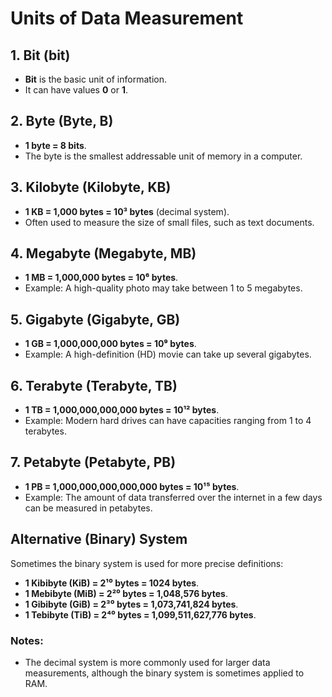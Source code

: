 # Units of Data Measurement

## 1. Bit (bit)
- **Bit** is the basic unit of information.
- It can have values **0** or **1**.
  
## 2. Byte (Byte, B)
- **1 byte = 8 bits**.
- The byte is the smallest addressable unit of memory in a computer.

## 3. Kilobyte (Kilobyte, KB)
- **1 KB = 1,000 bytes = 10³ bytes** (decimal system).
- Often used to measure the size of small files, such as text documents.

## 4. Megabyte (Megabyte, MB)
- **1 MB = 1,000,000 bytes = 10⁶ bytes**.
- Example: A high-quality photo may take between 1 to 5 megabytes.

## 5. Gigabyte (Gigabyte, GB)
- **1 GB = 1,000,000,000 bytes = 10⁹ bytes**.
- Example: A high-definition (HD) movie can take up several gigabytes.

## 6. Terabyte (Terabyte, TB)
- **1 TB = 1,000,000,000,000 bytes = 10¹² bytes**.
- Example: Modern hard drives can have capacities ranging from 1 to 4 terabytes.

## 7. Petabyte (Petabyte, PB)
- **1 PB = 1,000,000,000,000,000 bytes = 10¹⁵ bytes**.
- Example: The amount of data transferred over the internet in a few days can be measured in petabytes.

## Alternative (Binary) System
Sometimes the binary system is used for more precise definitions:

- **1 Kibibyte (KiB) = 2¹⁰ bytes = 1024 bytes**.
- **1 Mebibyte (MiB) = 2²⁰ bytes = 1,048,576 bytes**.
- **1 Gibibyte (GiB) = 2³⁰ bytes = 1,073,741,824 bytes**.
- **1 Tebibyte (TiB) = 2⁴⁰ bytes = 1,099,511,627,776 bytes**.

### Notes:
- The decimal system is more commonly used for larger data measurements, although the binary system is sometimes applied to RAM.
